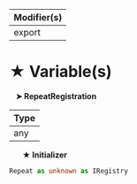 | Modifier(s)                            |
|----------------------------------------|
| export |

# &#9733; Variable(s)

&nbsp;&nbsp; **&#10148; RepeatRegistration**

| Type                        |
|-----------------------------|
| any |

&nbsp;&nbsp;&nbsp;&nbsp;&nbsp; **&#9733; Initializer**

```ts
Repeat as unknown as IRegistry
```
